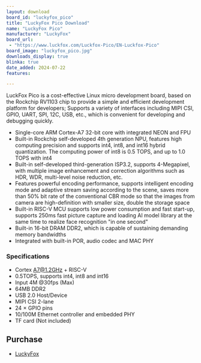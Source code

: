 ```yaml
---
layout: download
board_id: "luckyfox_pico"
title: "LuckyFox Pico Download"
name: "LuckyFox Pico"
manufacturer: "LuckyFox"
board_url:
 - "https://www.luckfox.com/Luckfox-Pico/EN-Luckfox-Pico"
board_image: "luckyfox_pico.jpg"
downloads_display: true
blinka: true
date_added: 2024-07-22
features:

---
```


LuckFox Pico is a cost-effective Linux micro development board, based on the Rockchip RV1103 chip to provide a simple and efficient development platform for developers; Supports a variety of interfaces including MIPI CSI, GPIO, UART, SPI, 12C, USB, etc., which is convenient for developing and debugging quickly.

- Single-core ARM Cortex-A7 32-bit core with integrated NEON and FPU
- Built-in Rockchip self-developed 4th generation NPU, features high computing precision and supports int4, int8, and int16 hybrid quantization. The computing power of int8 is 0.5 TOPS, and up to 1.0 TOPS with int4
- Built-in self-developed third-generation ISP3.2, supports 4-Megapixel, with multiple image enhancement and correction algorithms such as HDR, WDR, multi-level noise reduction, etc.
- Features powerful encoding performance, supports intelligent encoding mode and adaptive stream saving according to the scene, saves more than 50% bit rate of the conventional CBR mode so that the images from camera are high-definition with smaller size, double the storage space
- Built-in RISC-V MCU supports low power consumption and fast start-up, supports 250ms fast picture capture and loading AI model library at the same time to realize face recognition "in one second"
- Built-in 16-bit DRAM DDR2, which is capable of sustaining demanding memory bandwidths
- Integrated with built-in POR, audio codec and MAC PHY


### Specifications

- Cortex A7@1.2GHz + RISC-V
- 0.5TOPS, supports int4, int8 and int16
- Input 4M @30fps (Max)
- 64MB DDR2
- USB 2.0 Host/Device
- MIPI CSI 2-lane
- 24 × GPIO pins
- 10/100M Ethernet controller and embedded PHY
- TF card (Not included)

## Purchase
* [LuckyFox](https://www.luckfox.com/Luckfox-Pico/EN-Luckfox-Pico)
